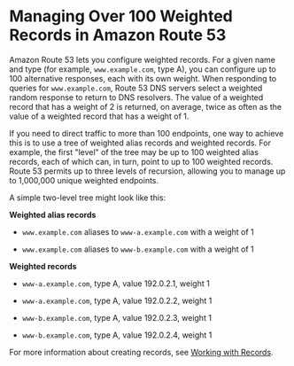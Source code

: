 # Managing Over 100 Weighted Records in Amazon Route 53<a name="TutorialManagingOver100WRR"></a>

Amazon Route 53 lets you configure weighted records\. For a given name and type \(for example, `www.example.com`, type A\), you can configure up to 100 alternative responses, each with its own weight\. When responding to queries for `www.example.com`, Route 53 DNS servers select a weighted random response to return to DNS resolvers\. The value of a weighted record that has a weight of 2 is returned, on average, twice as often as the value of a weighted record that has a weight of 1\.

If you need to direct traffic to more than 100 endpoints, one way to achieve this is to use a tree of weighted alias records and weighted records\. For example, the first "level" of the tree may be up to 100 weighted alias records, each of which can, in turn, point to up to 100 weighted records\. Route 53 permits up to three levels of recursion, allowing you to manage up to 1,000,000 unique weighted endpoints\.

A simple two\-level tree might look like this:

**Weighted alias records**

+ `www.example.com` aliases to `www-a.example.com` with a weight of 1

+ `www.example.com` aliases to `www-b.example.com` with a weight of 1

**Weighted records**

+ `www-a.example.com`, type A, value 192\.0\.2\.1, weight 1

+ `www-a.example.com`, type A, value 192\.0\.2\.2, weight 1

+ `www-b.example.com`, type A, value 192\.0\.2\.3, weight 1

+ `www-b.example.com`, type A, value 192\.0\.2\.4, weight 1

For more information about creating records, see [Working with Records](rrsets-working-with.md)\.